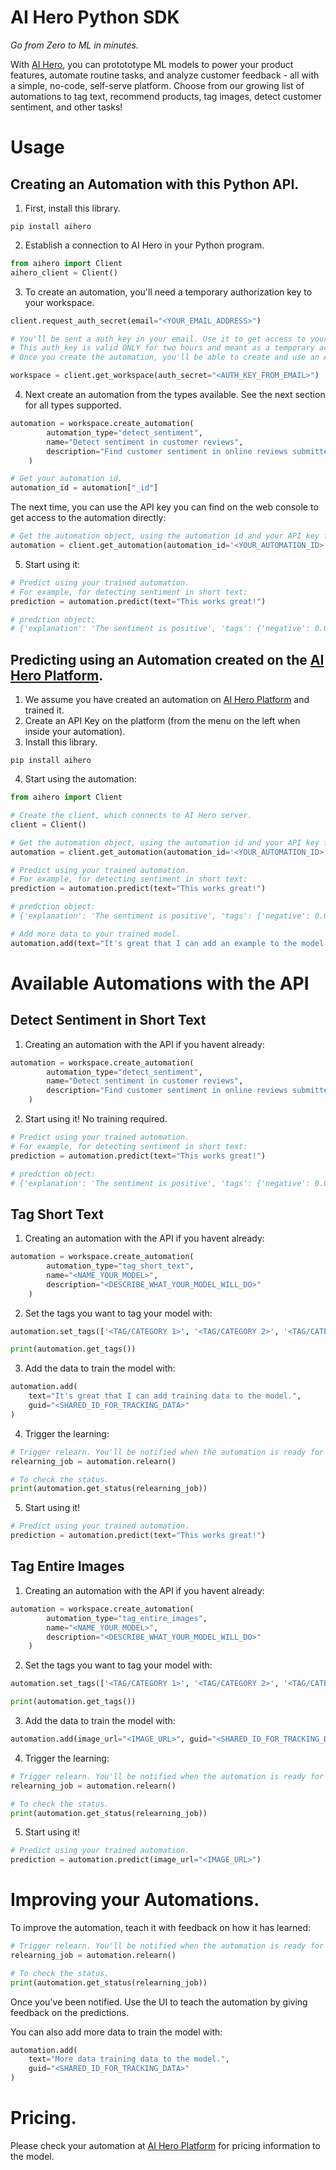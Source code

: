 # AI Hero Python SDK
*Go from Zero to ML in minutes.*

With [AI Hero](https://aihero.studio), you can protototype ML models to power your product features, automate routine tasks, and analyze customer feedback - all with a simple, no-code, self-serve platform. Choose from our growing list of automations to tag text, recommend products, tag images, detect customer sentiment, and other tasks!

# Usage

## Creating an Automation with this Python API.

1. First, install this library.
```shell
pip install aihero
```

2. Establish a connection to AI Hero in your Python program.
```python
from aihero import Client
aihero_client = Client()
```

3. To create an automation, you'll need a temporary authorization key to your workspace. 
```python
client.request_auth_secret(email="<YOUR_EMAIL_ADDRESS>")

# You'll be sent a auth_key in your email. Use it to get access to your workspace. 
# This auth_key is valid ONLY for two hours and meant as a temporary access. 
# Once you create the automation, you'll be able to create and use an API key that will last longer.

workspace = client.get_workspace(auth_secret="<AUTH_KEY_FROM_EMAIL>")
```

4. Next create an automation from the types available. See the next section for all types supported.
```python
automation = workspace.create_automation(
        automation_type="detect_sentiment", 
        name="Detect sentiment in customer reviews", 
        description="Find customer sentiment in online reviews submitted by customers."
    )

# Get your automation id.
automation_id = automation["_id"]
``` 

The next time, you can use the API key you can find on the web console to get access to the automation directly:
```python
# Get the automation object, using the automation id and your API key for that automation. 
automation = client.get_automation(automation_id='<YOUR_AUTOMATION_ID>',  api_key='<YOUR_API_KEY>')
```

5. Start using it:
```python
# Predict using your trained automation.
# For example, for detecting sentiment in short text:
prediction = automation.predict(text="This works great!")

# predction object:
# {'explanation': 'The sentiment is positive', 'tags': {'negative': 0.00013113021850585938, 'positive': 0.9998688697814941}}
```

## Predicting using an Automation created on the [AI Hero Platform](https://api.aihero.studio).
1. We assume you have created an automation on [AI Hero Platform](https://api.aihero.studio) and trained it.
2. Create an API Key on the platform (from the menu on the left when inside your automation).
3. Install this library.
```shell
pip install aihero
```

4. Start using the automation:
```python
from aihero import Client

# Create the client, which connects to AI Hero server.
client = Client()

# Get the automation object, using the automation id and your API key for that automation. 
automation = client.get_automation(automation_id='<YOUR_AUTOMATION_ID>',  api_key='<YOUR_API_KEY>')

# Predict using your trained automation.
# For example, for detecting sentiment in short text:
prediction = automation.predict(text="This works great!")

# predction object:
# {'explanation': 'The sentiment is positive', 'tags': {'negative': 0.00013113021850585938, 'positive': 0.9998688697814941}}

# Add more data to your trained model.
automation.add(text="It's great that I can add an example to the model.", guid="<SHARED_ID_FOR_TRACKING_DATA>")

```


# Available Automations with the API

## Detect Sentiment in Short Text

1. Creating an automation with the API if you havent already:
```python
automation = workspace.create_automation(
        automation_type="detect_sentiment", 
        name="Detect sentiment in customer reviews", 
        description="Find customer sentiment in online reviews submitted by customers."
    )
```

2. Start using it! No training required. 
```python
# Predict using your trained automation.
# For example, for detecting sentiment in short text:
prediction = automation.predict(text="This works great!")

# predction object:
# {'explanation': 'The sentiment is positive', 'tags': {'negative': 0.00013113021850585938, 'positive': 0.9998688697814941}}
```


## Tag Short Text
1. Creating an automation with the API if you havent already:
```python
automation = workspace.create_automation(
        automation_type="tag_short_text", 
        name="<NAME_YOUR_MODEL>", 
        description="<DESCRIBE_WHAT_YOUR_MODEL_WILL_DO>"
    )
```
2. Set the tags you want to tag your model with:
```python
automation.set_tags(['<TAG/CATEGORY 1>', '<TAG/CATEGORY 2>', '<TAG/CATEGORY 3>'])

print(automation.get_tags())
```


3. Add the data to train the model with:
```python
automation.add(
    text="It's great that I can add training data to the model.", 
    guid="<SHARED_ID_FOR_TRACKING_DATA>"
)
```

4. Trigger the learning:
```python
# Trigger relearn. You'll be notified when the automation is ready for review. 
relearning_job = automation.relearn()

# To check the status.
print(automation.get_status(relearning_job))
```

5. Start using it!
```python
# Predict using your trained automation.
prediction = automation.predict(text="This works great!")
```


## Tag Entire Images
1. Creating an automation with the API if you havent already:
```python
automation = workspace.create_automation(
        automation_type="tag_entire_images", 
        name="<NAME_YOUR_MODEL>", 
        description="<DESCRIBE_WHAT_YOUR_MODEL_WILL_DO>"
    )
```
2. Set the tags you want to tag your model with:
```python
automation.set_tags(['<TAG/CATEGORY 1>', '<TAG/CATEGORY 2>', '<TAG/CATEGORY 3>'])

print(automation.get_tags())
```

3. Add the data to train the model with:
```python
automation.add(image_url="<IMAGE_URL>", guid="<SHARED_ID_FOR_TRACKING_DATA>")
```

4. Trigger the learning:
```python
# Trigger relearn. You'll be notified when the automation is ready for review. 
relearning_job = automation.relearn()

# To check the status.
print(automation.get_status(relearning_job))
```

5. Start using it!
```python
# Predict using your trained automation.
prediction = automation.predict(image_url="<IMAGE_URL>")
```

# Improving your Automations.
To improve the automation, teach it with feedback on how it has learned:
```python
# Trigger relearn. You'll be notified when the automation is ready for review. 
relearning_job = automation.relearn()

# To check the status.
print(automation.get_status(relearning_job))
```

Once you've been notified. Use the UI to teach the automation by giving feedback on the predictions. 


You can also add more data to train the model with:
```python
automation.add(
    text="More data training data to the model.",
    guid="<SHARED_ID_FOR_TRACKING_DATA>"
)
```


# Pricing.
Please check your automation at [AI Hero Platform](https://api.aihero.studio) for pricing information to the model. 
